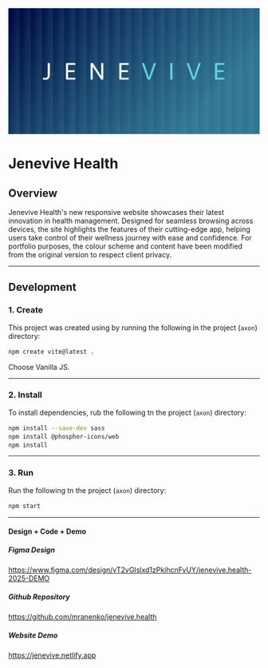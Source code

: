 <img src="axon/assets/images/screenshots/jenevive.png" alt="" style="margin: 0 auto; max-width: 100%;" />

# Jenevive Health

## Overview

Jenevive Health's new responsive website showcases their latest innovation in health management. Designed for seamless browsing across devices, the site highlights the features of their cutting-edge app, helping users take control of their wellness journey with ease and confidence. For portfolio purposes, the colour scheme and content have been modified from the original version to respect client privacy.

---

## Development

### 1. Create

This project was created using by running the following in the project (`axon`) directory:

```bash
npm create vite@latest .
```

Choose Vanilla JS.

---


### 2. Install

To install dependencies, rub the following tn the project (`axon`) directory:

```bash
npm install --save-dev sass
npm install @phosphor-icons/web
npm install
```

---


### 3. Run

Run the following tn the project (`axon`) directory:

```bash
npm start
```

---


#### Design + Code + Demo

##### Figma Design
https://www.figma.com/design/vT2vGIslxd1zPkihcnFvUY/jenevive.health-2025-DEMO

##### Github Repository
https://github.com/mranenko/jenevive.health

##### Website Demo
https://jenevive.netlify.app
